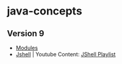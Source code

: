 # java-concepts

## Version 9

- [Modules](https://github.com/pratikpanchal4472/java-modules/blob/main/README.md)
- [Jshell](v9/jshell.md) | Youtube Content: [JShell Playlist](https://www.youtube.com/playlist?list=PLqq-6Pq4lTTZh5EDIPZuaD3S25z49Rodz)

